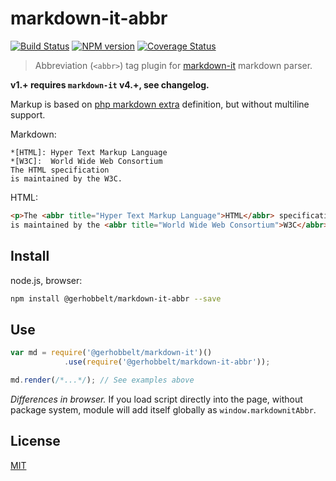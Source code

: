 # markdown-it-abbr

[![Build Status](https://img.shields.io/travis/GerHobbelt/markdown-it-abbr/master.svg?style=flat)](https://travis-ci.org/GerHobbelt/markdown-it-abbr)
[![NPM version](https://img.shields.io/npm/v/@gerhobbelt/markdown-it-abbr.svg?style=flat)](https://www.npmjs.org/package/@gerhobbelt/markdown-it-abbr)
[![Coverage Status](https://img.shields.io/coveralls/GerHobbelt/markdown-it-abbr/master.svg?style=flat)](https://coveralls.io/r/GerHobbelt/markdown-it-abbr?branch=master)

> Abbreviation (`<abbr>`) tag plugin for [markdown-it](https://github.com/markdown-it/markdown-it) markdown parser.

__v1.+ requires `markdown-it` v4.+, see changelog.__

Markup is based on [php markdown extra](https://michelf.ca/projects/php-markdown/extra/#abbr) definition, but without multiline support.

Markdown:

```
*[HTML]: Hyper Text Markup Language
*[W3C]:  World Wide Web Consortium
The HTML specification
is maintained by the W3C.
```

HTML:

```html
<p>The <abbr title="Hyper Text Markup Language">HTML</abbr> specification
is maintained by the <abbr title="World Wide Web Consortium">W3C</abbr>.</p>
```

## Install

node.js, browser:

```bash
npm install @gerhobbelt/markdown-it-abbr --save
```

## Use

```js
var md = require('@gerhobbelt/markdown-it')()
            .use(require('@gerhobbelt/markdown-it-abbr'));

md.render(/*...*/); // See examples above
```

_Differences in browser._ If you load script directly into the page, without
package system, module will add itself globally as `window.markdownitAbbr`.


## License

[MIT](https://github.com/GerHobbelt/markdown-it-abbr/LICENSE)
